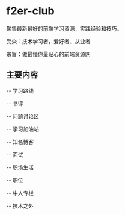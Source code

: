 # f2er-club
聚集最新最好的前端学习资源，实践经验和技巧。

受众：技术学习者，爱好者、从业者

宗旨：做最懂你最贴心的前端资源网

## 主要内容

-- 学习路线

-- 书评

-- 问题讨论区

-- 学习加油站

-- 知名博客

-- 面试

-- 职场生活

-- 职位

-- 牛人专栏

-- 技术之外

